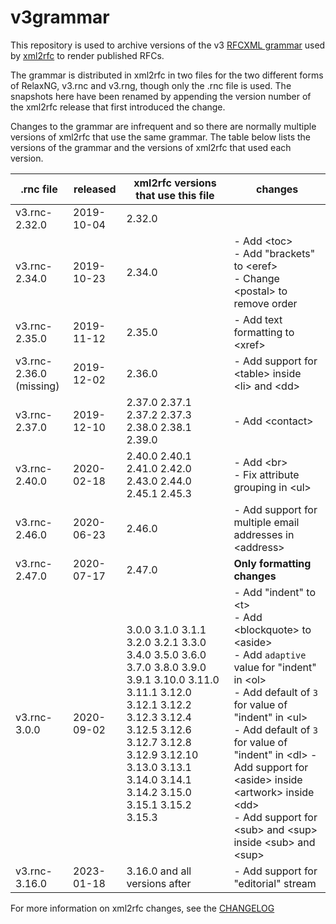 # v3grammar
This repository is used to archive versions of the v3 [RFCXML grammar](https://authors.ietf.org/en/rfcxml-vocabulary) used by [xml2rfc](https://github.com/ietf-tools/xml2rfc/) to render published RFCs.

The grammar is distributed in xml2rfc in two files for the two different forms of RelaxNG, v3.rnc and v3.rng, though only the .rnc file is used. The snapshots here have been renamed by appending the version number of the xml2rfc release that first introduced the change.

Changes to the grammar are infrequent and so there are normally multiple versions of xml2rfc that use the same grammar.  The table below lists the versions of the grammar and the versions of xml2rfc that used each version.

| .rnc file | released | xml2rfc versions that use this file | changes |
| --------- | -------- | ----------------------------------- | ------- |
| v3.rnc-2.32.0 | 2019-10-04 | 2.32.0 | |
| v3.rnc-2.34.0 | 2019-10-23 | 2.34.0 | - Add \<toc><br>  - Add "brackets" to \<eref><br/>- Change \<postal> to remove order |
| v3.rnc-2.35.0 | 2019-11-12 | 2.35.0 | - Add text formatting to \<xref> |
| v3.rnc-2.36.0 (missing) | 2019-12-02 | 2.36.0 | - Add support for \<table> inside \<li> and \<dd> |
| v3.rnc-2.37.0 | 2019-12-10 | 2.37.0 2.37.1 2.37.2 2.37.3 2.38.0 2.38.1 2.39.0 | - Add \<contact> |
| v3.rnc-2.40.0 | 2020-02-18 | 2.40.0 2.40.1 2.41.0 2.42.0 2.43.0 2.44.0 2.45.1 2.45.3 | - Add \<br><br> - Fix attribute grouping in \<ul> | 
| v3.rnc-2.46.0 | 2020-06-23 | 2.46.0 | - Add support for multiple email addresses in \<address> |
| v3.rnc-2.47.0 | 2020-07-17 | 2.47.0 | **Only formatting changes**
| v3.rnc-3.0.0 | 2020-09-02 | 3.0.0 3.1.0 3.1.1 3.2.0 3.2.1 3.3.0 3.4.0 3.5.0 3.6.0 3.7.0 3.8.0 3.9.0 3.9.1 3.10.0 3.11.0 3.11.1 3.12.0 3.12.1 3.12.2 3.12.3 3.12.4 3.12.5 3.12.6 3.12.7 3.12.8 3.12.9 3.12.10 3.13.0 3.13.1 3.14.0 3.14.1 3.14.2 3.15.0 3.15.1 3.15.2 3.15.3| - Add "indent" to \<t><br> - Add \<blockquote> to \<aside><br> - Add ```adaptive``` value for "indent" in \<ol><br> - Add default of ```3``` for value of "indent" in \<ul><br> - Add default of ```3``` for value of "indent" in \<dl> - Add support for \<aside> inside \<artwork> inside \<dd><br> - Add support for \<sub> and \<sup> inside \<sub> and \<sup> |
| v3.rnc-3.16.0 | 2023-01-18 | 3.16.0 and all versions after | - Add support for "editorial" stream |

For more information on xml2rfc changes, see the [CHANGELOG](https://github.com/ietf-tools/xml2rfc/blob/main/CHANGELOG.md)